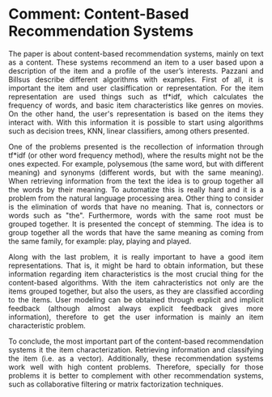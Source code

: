 # Comment: Content-Based Recommendation Systems

<p align="justify">
  The paper is about content-based recommendation systems, mainly on text as a content. These systems recommend an item to a user based upon a description of the item and a profile of the user’s interests. Pazzani and Billsus describe different algorithms with examples. First of all, it is important the item and user clasiffication or representation. For the item representation are used things such as tf*idf, which calculates the frequency of words, and basic item characteristics like genres on movies. On the other hand, the user's representation is based on the items they interact with. With this information it is possible to start using algorithms such as decision trees, KNN, linear classifiers, among others presented.
</p>

<p align="justify">
  One of the problems presented is the recollection of information through tf*idf (or other word frequency method), where the results might not be the ones expected. For example, polysemous (the same word, but with different meaning) and synonyms (different words, but with the same meaning). When retrieving information from the text the idea is to group together all the words by their meaning. To automatize this is really hard and it is a problem from the natural language processing area. Other thing to consider is the elimination of words that have no meaning. That is, connectors or words such as "the". Furthermore, words with the same root must be grouped together. It is presented the concept of stemming. The idea is to group together all the words that have the same meaning as coming from the same family, for example: play, playing and played.
</p>

<p align="justify">
  Along with the last problem, it is really important to have a good item representations. That is, it might be hard to obtain information, but these information regarding item characteristics is the most crucial thing for the content-based algorithms. With the item cahracteristics not only are the items grouped together, but also the users, as they are classified according to the items. User modeling can be obtained through explicit and implicit feedback (although almost always explicit feedback gives more information), therefore to get the user information is mainly an item characteristic problem.
</p>

<p align="justify">
  To conclude, the most important part of the content-based recommendation systems it the item characterization. Retrieving information and classifying the item (i.e. as a vector). Additionally, these recommendation systems work well with high content problems. Therefore, specially for those problems it is better to complement with other recommendation systems, such as collaborative filtering or matrix factorization techniques.
</p>
